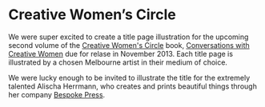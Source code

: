 # Creative Women’s Circle

We were super excited to create a title page illustration for the upcoming second volume of the [Creative Women's Circle](http://www.creativewomenscircle.com.au/) book, [Conversations with Creative Women](http://www.creativewomenscircle.com.au/cwc-book/) due for relase in November 2013. Each title page is illustrated by a chosen Melbourne artist in their medium of choice.

We were lucky enough to be invited to illustrate the title for the extremely talented Alischa Herrmann, who creates and prints beautiful things through her company [Bespoke&nbsp;Press](http://www.bespokepress.com.au).